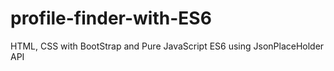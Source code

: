 # profile-finder-with-ES6
HTML, CSS with BootStrap and Pure JavaScript ES6 using JsonPlaceHolder API
